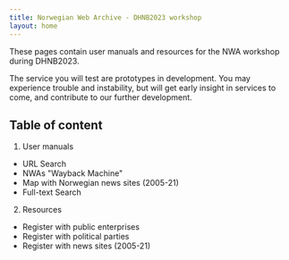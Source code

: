 ```yaml
---
title: Norwegian Web Archive - DHNB2023 workshop
layout: home
---
```


These pages contain user manuals and resources for the NWA workshop during DHNB2023.

The service you will test are prototypes in development. You may experience trouble and instability, but will get early insight in services to come, and contribute to our further development.

## Table of content

1. User manuals
  - URL Search
  - NWAs "Wayback Machine"
  - Map with Norwegian news sites (2005-21)
  - Full-text Search

2. Resources
  - Register with public enterprises
  - Register with political parties
  - Register with news sites (2005-21)
